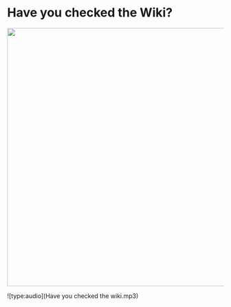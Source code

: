 # Have you checked the Wiki?

<img src="../girlreading-rd-logo.png" width="600">

![type:audio](Have you checked the wiki.mp3)

